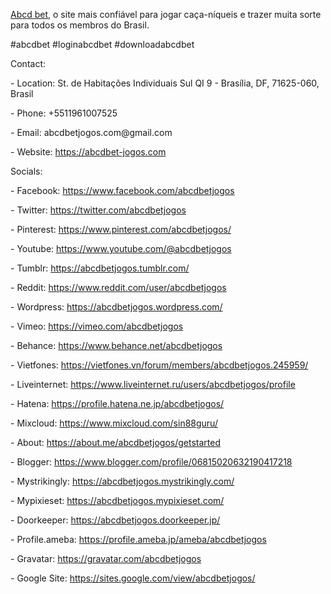 <p><a href="https://abcdbet-jogos.com">Abcd bet</a>, o site mais confiável para jogar caça-níqueis e trazer muita sorte para todos os membros do Brasil.<p>
<p>#abcdbet #loginabcdbet #downloadabcdbet<p>
<p>Contact:<p>
<p>- Location: St. de Habitações Individuais Sul QI 9 - Brasília, DF, 71625-060, Brasil<p>
<p>- Phone: +5511961007525<p>
<p>- Email: abcdbetjogos.com@gmail.com<p>
<p>- Website: <a href="https://abcdbet-jogos.com">https://abcdbet-jogos.com</a><p>
<p>Socials:<p>
<p>- Facebook: <a href="https://www.facebook.com/abcdbetjogos">https://www.facebook.com/abcdbetjogos</a><p>
<p>- Twitter: <a href="https://twitter.com/abcdbetjogos">https://twitter.com/abcdbetjogos</a><p>
<p>- Pinterest: <a href="https://www.pinterest.com/abcdbetjogos/">https://www.pinterest.com/abcdbetjogos/</a><p>
<p>- Youtube: <a href="https://www.youtube.com/@abcdbetjogos">https://www.youtube.com/@abcdbetjogos</a><p>
<p>- Tumblr: <a href="https://abcdbetjogos.tumblr.com/">https://abcdbetjogos.tumblr.com/</a><p>
<p>- Reddit: <a href="https://www.reddit.com/user/abcdbetjogos">https://www.reddit.com/user/abcdbetjogos</a><p>
<p>- Wordpress: <a href="https://abcdbetjogos.wordpress.com/">https://abcdbetjogos.wordpress.com/</a><p>
<p>- Vimeo: <a href="https://vimeo.com/abcdbetjogos">https://vimeo.com/abcdbetjogos</a><p>
<p>- Behance: <a href="https://www.behance.net/abcdbetjogos">https://www.behance.net/abcdbetjogos</a><p>
<p>- Vietfones: <a href="https://vietfones.vn/forum/members/abcdbetjogos.245959/">https://vietfones.vn/forum/members/abcdbetjogos.245959/</a><p>
<p>- Liveinternet: <a href="https://www.liveinternet.ru/users/abcdbetjogos/profile">https://www.liveinternet.ru/users/abcdbetjogos/profile</a><p>
<p>- Hatena: <a href="https://profile.hatena.ne.jp/abcdbetjogos/">https://profile.hatena.ne.jp/abcdbetjogos/</a><p>
<p>- Mixcloud: <a href="https://www.mixcloud.com/sin88guru/">https://www.mixcloud.com/sin88guru/</a><p>
<p>- About: <a href="https://about.me/abcdbetjogos/getstarted">https://about.me/abcdbetjogos/getstarted</a><p>
<p>- Blogger: <a href="https://www.blogger.com/profile/06815020632190417218">https://www.blogger.com/profile/06815020632190417218</a><p>
<p>- Mystrikingly: <a href="https://abcdbetjogos.mystrikingly.com/">https://abcdbetjogos.mystrikingly.com/</a><p>
<p>- Mypixieset: <a href="https://abcdbetjogos.mypixieset.com/">https://abcdbetjogos.mypixieset.com/</a><p>
<p>- Doorkeeper: <a href="https://abcdbetjogos.doorkeeper.jp/">https://abcdbetjogos.doorkeeper.jp/</a><p>
<p>- Profile.ameba: <a href="https://profile.ameba.jp/ameba/abcdbetjogos">https://profile.ameba.jp/ameba/abcdbetjogos</a><p>
<p>- Gravatar: <a href="https://gravatar.com/abcdbetjogos">https://gravatar.com/abcdbetjogos</a><p>
<p>- Google Site: <a href="https://sites.google.com/view/abcdbetjogos/">https://sites.google.com/view/abcdbetjogos/</a><p>